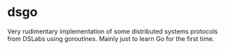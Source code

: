 # dsgo

Very rudimentary implementation of some distributed systems protocols from DSLabs using goroutines. Mainly just to learn Go for the first time.
